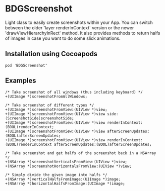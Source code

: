 # BDGScreenshot

Light class to easily create screenshots within your App.
You can switch between the older 'layer renderInContext' version or the newer 'drawViewHierarchyInRect' method.
It also provides methods to return halfs of images in case you want to do some slick animations.

## Installation using Cocoapods
```
pod 'BDGScreenshot'
```

## Examples

```
/* Take screenshot of all windows (thus including keyboard) */
+(UIImage *)screenshotFromAllWindows;

/* Take screenshot of different types */
+(UIImage *)screenshotFromView:(UIView *)view;
+(UIImage *)screenshotFromView:(UIView *)view side:(ScreenshotSide)screenshotSide;
+(UIImage *)screenshotFromView:(UIView *)view renderInContext:(BOOL)renderInContext;
+(UIImage *)screenshotFromView:(UIView *)view afterScreenUpdates:(BOOL)afterScreenUpdates;
+(UIImage *)screenshotFromView:(UIView *)view renderInContext:(BOOL)renderInContext afterScreenUpdates:(BOOL)afterScreenUpdates;

/* Take screenshot and get halfs of the screenshot back in a NSArray */
+(NSArray *)screenshotVerticalsFromView:(UIView *)view;
+(NSArray *)screenshotHorizontalsFromView:(UIView *)view;

/* Simply divide the given image into halfs */
+(NSArray *)verticalHalfsFromImage:(UIImage *)image;
+(NSArray *)horizontalHalfsFromImage:(UIImage *)image;
```